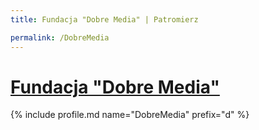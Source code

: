 ```yaml
---
title: Fundacja "Dobre Media" | Patromierz

permalink: /DobreMedia
---
```


# [Fundacja "Dobre Media"](https://patronite.pl/DobreMedia)

{% include profile.md name="DobreMedia" prefix="d" %}
